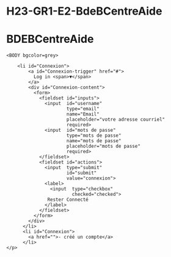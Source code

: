 # H23-GR1-E2-BdeBCentreAide

<!DOCTYPE html>
<html lang="en">
<head>
    <meta charset="UTF-8">
    <meta http-equiv="X-UA-Compatible" content="IE=edge">
    <meta name="viewport" content="width=device-width, initial-scale=1.0">
    <title>Document</title>
</head>
<body>
    <h1> BDEBCentreAide </h1>

  
    <BODY bgcolor=grey>
        
        <li id="Connexion">
            <a id="Connexion-trigger" href="#">
              Log in <span>▼</span>
            </a>
            <div id="Connexion-content">
              <form>
                <fieldset id="inputs">
                  <input  id="username"
                          type="email"
                          name="Email"
                          placeholder="votre adresse courriel"
                          required>
                  <input  id="mots de passe"
                          type="mots de passe"
                          name="mots de passe"
                          placeholder="mots de passe"
                          required>
                </fieldset>
                <fieldset id="actions">
                  <input  type="submit"
                          id="submit"
                          value="connexion">
                  <label>
                    <input  type="checkbox"
                            checked="checked">
                   Rester Connecté
                  </label>
                </fieldset>
              </form>
            </div>
          </li>
          <li id="Connexion">
            <a href="">- créé un compte</a>
          </li>
    </p>
</body>
</html>
